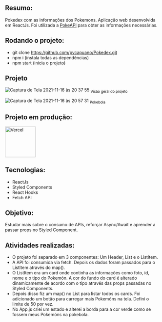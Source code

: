 ## Resumo: 

Pokedex com as informações dos Pokemons. Aplicação web desenvolvida em ReactJs. Foi utilizada a <a href="https://pokeapi.co/">PokeAPI</a> para obter as informações necessárias. 

## Rodando o projeto:

* git clone https://github.com/pvcapuano/Pokedex.git
* npm i (instala todas as dependências)
* npm start (inicia o projeto)

## Projeto

![Captura de Tela 2021-11-16 às 20 37 55](https://user-images.githubusercontent.com/10540844/142083515-d03e731b-5764-4341-923f-5244c7d3ed62.png)
<sub>Visão geral do projeto</sub>

![Captura de Tela 2021-11-16 às 20 57 31](https://user-images.githubusercontent.com/10540844/142084911-efd8e1c1-a798-404e-b207-8bb348e04b94.png)
<sub>Pokebola</sub>

## Projeto em produção:

<p>
 <a href="pokedex-two-iota.vercel.app" target="_blank"> 
  <img src="https://ml.globenewswire.com/Resource/Download/3a54c241-a668-4c94-9747-3d3da9da3bf2?size=2" alt="Vercel" width="100"/> 
 </a>
</p>

## Tecnologias:

* ReactJs
* Styled Components
* React Hooks
* Fetch API

## Objetivo:

Estudar mais sobre o consumo de APIs, reforçar Async/Await e aprender a passar props no Styled Component. 

## Atividades realizadas:

* O projeto foi separado em 3 componentes: Um Header, List e o ListItem. 
* A API foi consumida via fetch. Depois os dados foram passados para o ListItem através do map(). 
* O ListItem era um card onde continha as informações como foto, id, nome e o tipo do Pokemón. A cor do fundo do card é alterado dinamicamente de acordo com o tipo através das props passadas no Styled Components.
* Depois disso fiz um map() no List para listar todos os cards. Foi adicionado um botão para carregar mais Pokemóns na tela. Defini o limite de 50 por vez.
* No App.js criei um estado e alterei a borda para a cor verde como se fossem meus Pokemóns na pokebola.
